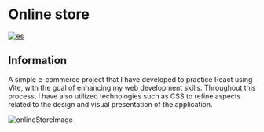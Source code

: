 # Online store

[![es](https://img.shields.io/badge/lang-es-yellow.svg)](https://github.com/Gorosss/online-store/blob/main/README.md)

## Information

A simple e-commerce project that I have developed to practice React using Vite, with the goal of enhancing my web development skills. Throughout this process, I have also utilized technologies such as CSS to refine aspects related to the design and visual presentation of the application.


![onlineStoreImage](https://github.com/Gorosss/online-store/assets/90179487/86cc7b8f-7b48-4f24-8c91-02f06fc08e5d)
